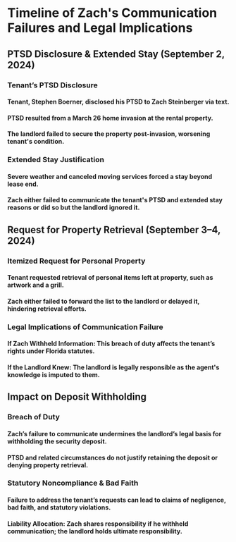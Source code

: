 # Timeline of Zach's Communication Failures and Legal Implications
## PTSD Disclosure & Extended Stay (September 2, 2024)
### Tenant’s PTSD Disclosure
#### Tenant, Stephen Boerner, disclosed his PTSD to Zach Steinberger via text.

#### PTSD resulted from a March 26 home invasion at the rental property.

#### The landlord failed to secure the property post-invasion, worsening tenant's condition.

### Extended Stay Justification
#### Severe weather and canceled moving services forced a stay beyond lease end.

#### Zach either failed to communicate the tenant's PTSD and extended stay reasons or did so but the landlord ignored it.

## Request for Property Retrieval (September 3–4, 2024)
### Itemized Request for Personal Property
#### Tenant requested retrieval of personal items left at property, such as artwork and a grill.

#### Zach either failed to forward the list to the landlord or delayed it, hindering retrieval efforts.

### Legal Implications of Communication Failure
#### If Zach Withheld Information: This breach of duty affects the tenant’s rights under Florida statutes.

#### If the Landlord Knew: The landlord is legally responsible as the agent's knowledge is imputed to them.

## Impact on Deposit Withholding
### Breach of Duty
#### Zach’s failure to communicate undermines the landlord’s legal basis for withholding the security deposit.

#### PTSD and related circumstances do not justify retaining the deposit or denying property retrieval.

### Statutory Noncompliance & Bad Faith
#### Failure to address the tenant’s requests can lead to claims of negligence, bad faith, and statutory violations.

#### Liability Allocation: Zach shares responsibility if he withheld communication; the landlord holds ultimate responsibility.
